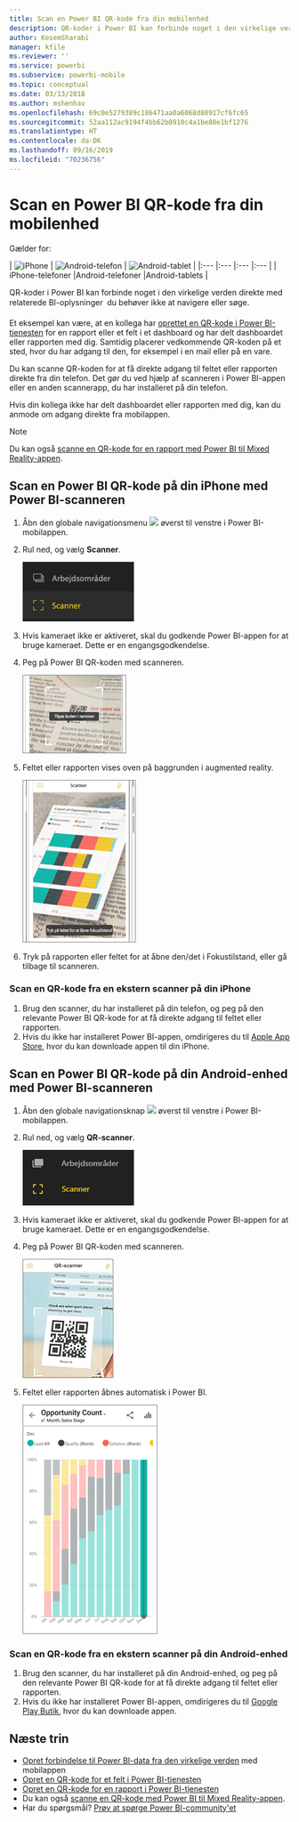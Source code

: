 ```yaml
---
title: Scan en Power BI QR-kode fra din mobilenhed
description: QR-koder i Power BI kan forbinde noget i den virkelige verden direkte med relaterede BI-oplysninger i Power BI-mobilappen til iPhone-telefoner og Android-enheder.
author: KesemSharabi
manager: kfile
ms.reviewer: ''
ms.service: powerbi
ms.subservice: powerbi-mobile
ms.topic: conceptual
ms.date: 03/13/2018
ms.author: mshenhav
ms.openlocfilehash: 69c0e5279389c186471aa0a6068d88917cf6fc65
ms.sourcegitcommit: 52aa112ac9194f4bb62b0910c4a1be80e1bf1276
ms.translationtype: HT
ms.contentlocale: da-DK
ms.lasthandoff: 09/16/2019
ms.locfileid: "70236756"
---
```

# <a name="scan-a-power-bi-qr-code-from-your-mobile-device"></a>Scan en Power BI QR-kode fra din mobilenhed
Gælder for:

| ![iPhone](./media/mobile-apps-qr-code/ios-logo-40-px.png) | ![Android-telefon](././media/mobile-apps-qr-code/android-logo-40-px.png) | ![Android-tablet](././media/mobile-apps-qr-code/android-logo-40-px.png) |
|:--- |:--- |:--- |:--- |
| iPhone-telefoner |Android-telefoner |Android-tablets |

QR-koder i Power BI kan forbinde noget i den virkelige verden direkte med relaterede BI-oplysninger &#150; du behøver ikke at navigere eller søge.

Et eksempel kan være, at en kollega har [oprettet en QR-kode i Power BI-tjenesten](../../service-create-qr-code-for-tile.md) for en rapport eller et felt i et dashboard og har delt dashboardet eller rapporten med dig. Samtidig placerer vedkommende QR-koden på et sted, hvor du har adgang til den, for eksempel i en mail eller på en vare. 

Du kan scanne QR-koden for at få direkte adgang til feltet eller rapporten direkte fra din telefon. Det gør du ved hjælp af scanneren i Power BI-appen eller en anden scannerapp, du har installeret på din telefon. 

Hvis din kollega ikke har delt dashboardet eller rapporten med dig, kan du anmode om adgang direkte fra mobilappen. 

> [!NOTE]
> Du kan også [scanne en QR-kode for en rapport med Power BI til Mixed Reality-appen](mobile-mixed-reality-app.md#scan-a-report-qr-code-in-holographic-view).

## <a name="scan-a-power-bi-qr-code-on-your-iphone-with-the-power-bi-scanner"></a>Scan en Power BI QR-kode på din iPhone med Power BI-scanneren
1. Åbn den globale navigationsmenu ![](media/mobile-apps-qr-code/power-bi-iphone-global-nav-button.png) øverst til venstre i Power BI-mobilappen. 
2. Rul ned, og vælg **Scanner**. 
   
    ![](media/mobile-apps-qr-code/power-bi-iphone-scanner-menu.png)
3. Hvis kameraet ikke er aktiveret, skal du godkende Power BI-appen for at bruge kameraet. Dette er en engangsgodkendelse. 
4. Peg på Power BI QR-koden med scanneren. 
   
    ![](media/mobile-apps-qr-code/power-bi-align-qr-code.png)
5. Feltet eller rapporten vises oven på baggrunden i augmented reality.
   
    ![](media/mobile-apps-qr-code/power-bi-ios-qr-ar-scanner.png)
6. Tryk på rapporten eller feltet for at åbne den/det i Fokustilstand, eller gå tilbage til scanneren.

### <a name="scan-a-qr-code-from-an-external-scanner-on-your-iphone"></a>Scan en QR-kode fra en ekstern scanner på din iPhone
1. Brug den scanner, du har installeret på din telefon, og peg på den relevante Power BI QR-kode for at få direkte adgang til feltet eller rapporten. 
2. Hvis du ikke har installeret Power BI-appen, omdirigeres du til [Apple App Store](http://go.microsoft.com/fwlink/?LinkId=522062), hvor du kan downloade appen til din iPhone.

## <a name="scan-a-power-bi-qr-code-on-your-android-device-with-the-power-bi-scanner"></a>Scan en Power BI QR-kode på din Android-enhed med Power BI-scanneren
1. Åbn den globale navigationsknap ![](media/mobile-apps-qr-code/power-bi-android-global-nav-icon.png) øverst til venstre i Power BI-mobilappen. 
2. Rul ned, og vælg **QR-scanner**.
   
    ![](media/mobile-apps-qr-code/power-bi-android-scanner-menu.png)
3. Hvis kameraet ikke er aktiveret, skal du godkende Power BI-appen for at bruge kameraet. Dette er en engangsgodkendelse. 
4. Peg på Power BI QR-koden med scanneren. 
   
    ![](media/mobile-apps-qr-code/pbi_iph_qrscan.png)
5. Feltet eller rapporten åbnes automatisk i Power BI.
   
    ![](media/mobile-apps-qr-code/power-bi-android-tile.png)

### <a name="scan-a-qr-code-from-an-external-scanner-on-your-android-device"></a>Scan en QR-kode fra en ekstern scanner på din Android-enhed
1. Brug den scanner, du har installeret på din Android-enhed, og peg på den relevante Power BI QR-kode for at få direkte adgang til feltet eller rapporten. 
2. Hvis du ikke har installeret Power BI-appen, omdirigeres du til [Google Play Butik](http://go.microsoft.com/fwlink/?LinkID=544867), hvor du kan downloade appen. 

## <a name="next-steps"></a>Næste trin
* [Opret forbindelse til Power BI-data fra den virkelige verden](mobile-apps-data-in-real-world-context.md) med mobilappen
* [Opret en QR-kode for et felt i Power BI-tjenesten](../../service-create-qr-code-for-tile.md)
* [Opret en QR-kode for en rapport i Power BI-tjenesten](../../service-create-qr-code-for-report.md)
* Du kan også [scanne en QR-kode med Power BI til Mixed Reality-appen](mobile-mixed-reality-app.md).
* Har du spørgsmål? [Prøv at spørge Power BI-community'et](http://community.powerbi.com/)

